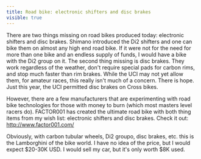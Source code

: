 ---title: Road bike: electronic shifters and disc brakesvisible: true---There are two things missing on road bikes produced today: electronic shifters and disc brakes. Shimano introduced the Di2 shifters and one can bike them on almost any high end road bike. If it were not for the need for more than one bike and an endless supply of funds, I would have a bike with the Di2 group on it. The second thing missing is disc brakes. They work regardless of the weather, don't require special pads for carbon rims, and stop much faster than rim brakes. While the UCI may not yet allow them, for amateur races, this really isn't much of a concern. There is hope. Just this year, the UCI permitted disc brakes on Cross bikes.

However, there are a few manufacturers that are experimenting with road bike technologies for those with money to burn (which most masters level racers do). FACTOR001 has created the ultimate road bike with both thing items from my wish list: electronic shifters and disc brakes. Check it out: <a target="_blank" title="Factor 001" href="http://www.factor001.com/">http://www.factor001.com/</a>

Obviously, with carbon tubular wheels, Di2 groupo, disc brakes, etc. this is the Lamborghini of the bike world. I have no idea of the price, but I would expect $20-30K USD. I would sell my car, but it's only worth $8K used.